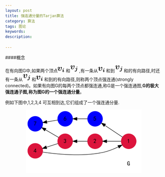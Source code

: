 ```yaml
---
layout: post
title: 强连通分量的Tarjan算法
category: 算法
tags: 图论
keywords: 
description: 

---
```


####概念

在有向图G中,如果两个顶点<img src = /source/Graph/tarjan/l1.png>和<img src = /source/Graph/tarjan/l2.png>,有一条从<img src = /source/Graph/tarjan/l1.png>和到<img src = /source/Graph/tarjan/l2.png>和的有向路径,时还有一条从<img src = /source/Graph/tarjan/l2.png>和<img src = /source/Graph/tarjan/l1.png>和到的有向路径,则称两个顶点强连通(strongly connected)。如果有向图G的每两个顶点都强连通,称G是一个强连通图,**G的极大强连通子图,称为图G的一个强连通分量**。


例如下图中,1,2,3,4 可互相到达,它们组成了一个强连通分量.

<center> <img src=/source/Graph/tarjan/tar1.png></center>

